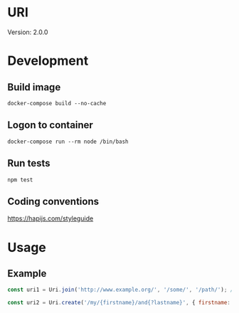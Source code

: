 URI
==============================

Version: 2.0.0

Development
==============================

Build image
------------
    docker-compose build --no-cache

Logon to container
------------
    docker-compose run --rm node /bin/bash

Run tests
------------
    npm test

Coding conventions
------------
https://hapijs.com/styleguide

Usage
==============================

Example
------------

```javascript
const uri1 = Uri.join('http://www.example.org/', '/some/', '/path/'); // http://www.example.org/some/path

const uri2 = Uri.create('/my/{firstname}/and{?lastname}', { firstname: 'John', lastname: 'Doe' }); // /my/John/and?lastname=Doe
```
